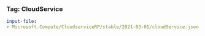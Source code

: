 ### Tag: CloudService
```yaml $(tag) == 'package-2021-03-01'
input-file:
- Microsoft.Compute/CloudserviceRP/stable/2021-03-01/cloudService.json
```
